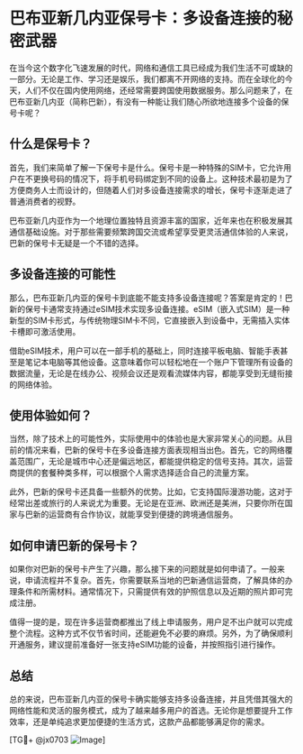 # 巴布亚新几内亚保号卡：多设备连接的秘密武器

在当今这个数字化飞速发展的时代，网络和通信工具已经成为我们生活不可或缺的一部分。无论是工作、学习还是娱乐，我们都离不开网络的支持。而在全球化的今天，人们不仅在国内使用网络，还经常需要跨国使用数据服务。那么问题来了，在巴布亚新几内亚（简称巴新），有没有一种能让我们随心所欲地连接多个设备的保号卡呢？

## 什么是保号卡？

首先，我们来简单了解一下保号卡是什么。保号卡是一种特殊的SIM卡，它允许用户在不更换号码的情况下，将手机号码绑定到不同的设备上。这种技术最初是为了方便商务人士而设计的，但随着人们对多设备连接需求的增长，保号卡逐渐走进了普通消费者的视野。

巴布亚新几内亚作为一个地理位置独特且资源丰富的国家，近年来也在积极发展其通信基础设施。对于那些需要频繁跨国交流或希望享受更灵活通信体验的人来说，巴新的保号卡无疑是一个不错的选择。

## 多设备连接的可能性

那么，巴布亚新几内亚的保号卡到底能不能支持多设备连接呢？答案是肯定的！巴新的保号卡通常支持通过eSIM技术实现多设备连接。eSIM（嵌入式SIM）是一种新型的SIM卡形式，与传统物理SIM卡不同，它直接嵌入到设备中，无需插入实体卡槽即可激活使用。

借助eSIM技术，用户可以在一部手机的基础上，同时连接平板电脑、智能手表甚至是笔记本电脑等其他设备。这意味着你可以轻松地在一个账户下管理所有设备的数据流量，无论是在线办公、视频会议还是观看流媒体内容，都能享受到无缝衔接的网络体验。

## 使用体验如何？

当然，除了技术上的可能性外，实际使用中的体验也是大家非常关心的问题。从目前的情况来看，巴新的保号卡在多设备连接方面表现相当出色。首先，它的网络覆盖范围广，无论是城市中心还是偏远地区，都能提供稳定的信号支持。其次，运营商提供的套餐种类多样，可以根据个人需求选择适合自己的流量方案。

此外，巴新的保号卡还具备一些额外的优势。比如，它支持国际漫游功能，这对于经常出差或旅行的人来说尤为重要。无论是在亚洲、欧洲还是美洲，只要你所在国家与巴新的运营商有合作协议，就能享受到便捷的跨境通信服务。

## 如何申请巴新的保号卡？

如果你对巴新的保号卡产生了兴趣，那么接下来的问题就是如何申请了。一般来说，申请流程并不复杂。首先，你需要联系当地的巴新通信运营商，了解具体的办理条件和所需材料。通常情况下，只需提供有效的护照信息以及近期的照片即可完成注册。

值得一提的是，现在许多运营商都推出了线上申请服务，用户足不出户就可以完成整个流程。这种方式不仅节省时间，还能避免不必要的麻烦。另外，为了确保顺利开通服务，建议提前准备好一张支持eSIM功能的设备，并按照指引进行操作。

## 总结

总的来说，巴布亚新几内亚的保号卡确实能够支持多设备连接，并且凭借其强大的网络性能和灵活的服务模式，成为了越来越多用户的首选。无论你是想要提升工作效率，还是单纯追求更加便捷的生活方式，这款产品都能够满足你的需求。

[TG💪+ @jx0703 ![Image](https://github.com/user-attachments/assets/dbca1d08-cadb-493c-b0ec-ad6f7a83f270)]